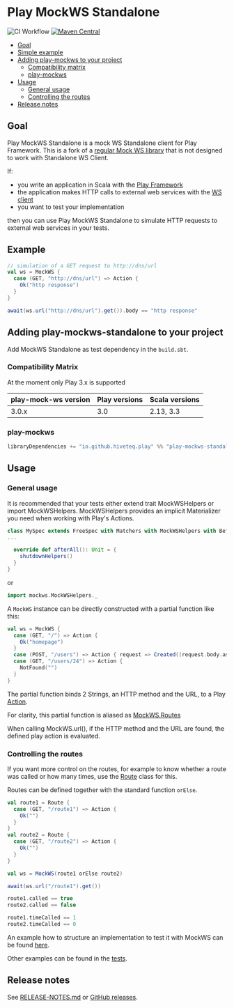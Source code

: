 Play MockWS Standalone
=================
![CI Workflow](https://github.com/hiveteq/play-mockws-standalone/actions/workflows/ci.yml/badge.svg)
[![Maven Central](https://maven-badges.herokuapp.com/maven-central/io.github.hiveteq.play/play-mockws-standalone_3/badge.svg)](https://maven-badges.herokuapp.com/maven-central/io.github.hiveteq.play/play-mockws-standalone_3/)

* [Goal](#goal)
* [Simple example](#example)
* [Adding play-mockws to your project](#adding-play-mockws-to-your-project)
  * [Compatibility matrix](#compatibility-matrix)
  * [play-mockws](#play-mockws)
* [Usage](#usage)
  * [General usage](#general-usage) 
  * [Controlling the routes](#controlling-the-routes) 
* [Release notes](#release-notes)

## Goal

Play MockWS Standalone is a mock WS Standalone client for Play Framework.
This is a fork of a [regular Mock WS library](https://github.com/leanovate/play-mockws) that is not designed to work with Standalone WS Client.

If:

- you write an application in Scala with the [Play Framework](https://playframework.com/)
- the application makes HTTP calls to external web services with
  the [WS client](https://www.playframework.com/documentation/latest/ScalaWS)
- you want to test your implementation

then you can use Play MockWS Standalone to simulate HTTP requests to external web services in your tests.

## Example

```scala
// simulation of a GET request to http://dns/url
val ws = MockWS {
  case (GET, "http://dns/url") => Action {
    Ok("http response")
  }
}

await(ws.url("http://dns/url").get()).body == "http response"
```

## Adding play-mockws-standalone to your project

Add MockWS Standalone as test dependency in the `build.sbt`.

### Compatibility Matrix

At the moment only Play 3.x is supported

| play-mock-ws version | Play versions | Scala versions |
|----------------------|---------------|----------------|
| 3.0.x                | 3.0           | 2.13, 3.3      |

### play-mockws

```scala
libraryDependencies += "io.github.hiveteq.play" %% "play-mockws-standalone" % "3.0.9" % Test
```

## Usage

### General usage

It is recommended that your tests either extend trait MockWSHelpers or import MockWSHelpers.
MockWSHelpers
provides an implicit Materializer you need when working with Play's Actions.

```scala
class MySpec extends FreeSpec with Matchers with MockWSHelpers with BeforeAndAfterAll {
...

  override def afterAll(): Unit = {
    shutdownHelpers()
  }
}
```

or

```scala
import mockws.MockWSHelpers._
```

A `MockWS` instance can be directly constructed with a partial function like this:

```scala
val ws = MockWS {
  case (GET, "/") => Action {
    Ok("homepage")
  }
  case (POST, "/users") => Action { request => Created((request.body.asJson.get \ "id").as[String]) }
  case (GET, "/users/24") => Action {
    NotFound("")
  }
}
```

The partial function binds 2 Strings, an HTTP method and the URL, to a
Play [Action](https://www.playframework.com/documentation/latest/ScalaActions).

For clarity, this partial function is aliased as [MockWS.Routes](src/main/scala/mockws/MockWS.scala)

When calling MockWS.url(), if the HTTP method and the URL are found, the defined play action is evaluated.

### Controlling the routes

If you want more control on the routes, for example to know whether a route was called or how many times, use
the [Route](src/main/scala/mockws/Route.scala) class for this.

Routes can be defined together with the standard function `orElse`.

```scala
val route1 = Route {
  case (GET, "/route1") => Action {
    Ok("")
  }
}
val route2 = Route {
  case (GET, "/route2") => Action {
    Ok("")
  }
}

val ws = MockWS(route1 orElse route2)

await(ws.url("/route1").get())

route1.called == true
route2.called == false

route1.timeCalled == 1
route2.timeCalled == 0
```

An example how to structure an implementation to test it with MockWS can be
found [here](src/test/scala/mockws/Example.scala).

Other examples can be found in the [tests](src/test/scala/mockws/).

## Release notes

See [RELEASE-NOTES.md](RELEASE-NOTES.md) or [GitHub releases](https://github.com/hiveteq/play-mockws-standalone/releases).
